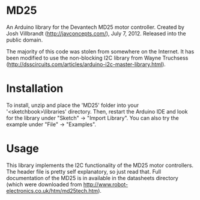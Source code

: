 MD25
====

An Arduino library for the Devantech MD25 motor controller. Created by Josh Villbrandt (http://javconcepts.com/), July 7, 2012. Released into the public domain.

The majority of this code was stolen from somewhere on the Internet. It has been modified to use the non-blocking I2C library from Wayne Truchsess (http://dsscircuits.com/articles/arduino-i2c-master-library.html).

# Installation

To install, unzip and place the 'MD25' folder into your '\<sketchbook\>\libraries' directory. Then, restart the Arduino IDE and look for the library under "Sketch" -> "Import Library". You can also try the example under "File" -> "Examples".


# Usage

This library implements the I2C functionality of the MD25 motor controllers. The header file is pretty self explanatory, so just read that. Full documentation of the MD25 is in available in the datasheets directory (which were downloaded from http://www.robot-electronics.co.uk/htm/md25tech.htm).
